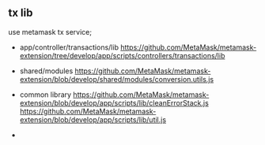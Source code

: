## tx lib

use metamask tx service;

- app/controller/transactions/lib
  https://github.com/MetaMask/metamask-extension/tree/develop/app/scripts/controllers/transactions/lib

- shared/modules
  https://github.com/MetaMask/metamask-extension/blob/develop/shared/modules/conversion.utils.js

- common library
  https://github.com/MetaMask/metamask-extension/blob/develop/app/scripts/lib/cleanErrorStack.js
  https://github.com/MetaMask/metamask-extension/blob/develop/app/scripts/lib/util.js

- 
  
  
